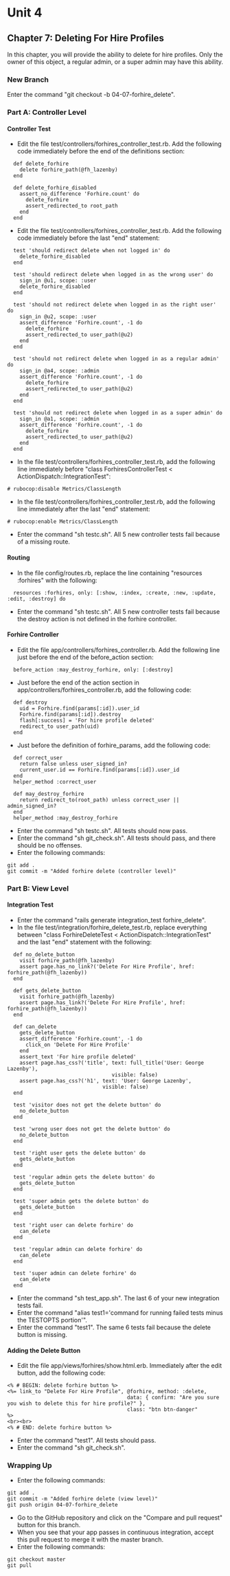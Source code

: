 # Unit 4
## Chapter 7: Deleting For Hire Profiles

In this chapter, you will provide the ability to delete for hire profiles.  Only the owner of this object, a regular admin, or a super admin may have this ability.

### New Branch
Enter the command "git checkout -b 04-07-forhire_delete".

### Part A: Controller Level

#### Controller Test
* Edit the file test/controllers/forhires_controller_test.rb.  Add the following code immediately before the end of the definitions section:
```
  def delete_forhire
    delete forhire_path(@fh_lazenby)
  end

  def delete_forhire_disabled
    assert_no_difference 'Forhire.count' do
      delete_forhire
      assert_redirected_to root_path
    end
  end
```
* Edit the file test/controllers/forhires_controller_test.rb.  Add the following code immediately before the last "end" statement:
```
  test 'should redirect delete when not logged in' do
    delete_forhire_disabled
  end

  test 'should redirect delete when logged in as the wrong user' do
    sign_in @u1, scope: :user
    delete_forhire_disabled
  end

  test 'should not redirect delete when logged in as the right user' do
    sign_in @u2, scope: :user
    assert_difference 'Forhire.count', -1 do
      delete_forhire
      assert_redirected_to user_path(@u2)
    end
  end

  test 'should not redirect delete when logged in as a regular admin' do
    sign_in @a4, scope: :admin
    assert_difference 'Forhire.count', -1 do
      delete_forhire
      assert_redirected_to user_path(@u2)
    end
  end

  test 'should not redirect delete when logged in as a super admin' do
    sign_in @a1, scope: :admin
    assert_difference 'Forhire.count', -1 do
      delete_forhire
      assert_redirected_to user_path(@u2)
    end
  end
```
* In the file test/controllers/forhires_controller_test.rb, add the following line immediately before "class ForhiresControllerTest < ActionDispatch::IntegrationTest":
```
# rubocop:disable Metrics/ClassLength
```
* In the file test/controllers/forhires_controller_test.rb, add the following line immediately after the last "end" statement:
```
# rubocop:enable Metrics/ClassLength
```
* Enter the command "sh testc.sh".  All 5 new controller tests fail because of a missing route.

#### Routing
* In the file config/routes.rb, replace the line containing "resources :forhires" with the following:
```
  resources :forhires, only: [:show, :index, :create, :new, :update, :edit, :destroy] do
```
* Enter the command "sh testc.sh".  All 5 new controller tests fail because the destroy action is not defined in the forhire controller.

#### Forhire Controller
* Edit the file app/controllers/forhires_controller.rb.  Add the following line just before the end of the before_action section:
```
  before_action :may_destroy_forhire, only: [:destroy]
```
* Just before the end of the action section in app/controllers/forhires_controller.rb, add the following code:
```
  def destroy
    uid = Forhire.find(params[:id]).user_id
    Forhire.find(params[:id]).destroy
    flash[:success] = 'For hire profile deleted'
    redirect_to user_path(uid)
  end
```
* Just before the definition of forhire_params, add the following code:
```
  def correct_user
    return false unless user_signed_in?
    current_user.id == Forhire.find(params[:id]).user_id
  end
  helper_method :correct_user

  def may_destroy_forhire
    return redirect_to(root_path) unless correct_user || admin_signed_in?
  end
  helper_method :may_destroy_forhire
```
* Enter the command "sh testc.sh".  All tests should now pass.
* Enter the command "sh git_check.sh".  All tests should pass, and there should be no offenses.
* Enter the following commands:
```
git add .
git commit -m "Added forhire delete (controller level)"
```

### Part B: View Level

#### Integration Test
* Enter the command "rails generate integration_test forhire_delete".
* In the file test/integration/forhire_delete_test.rb, replace everything between "class ForhireDeleteTest < ActionDispatch::IntegrationTest" and the last "end" statement with the following:
```
  def no_delete_button
    visit forhire_path(@fh_lazenby)
    assert page.has_no_link?('Delete For Hire Profile', href: forhire_path(@fh_lazenby))
  end

  def gets_delete_button
    visit forhire_path(@fh_lazenby)
    assert page.has_link?('Delete For Hire Profile', href: forhire_path(@fh_lazenby))
  end

  def can_delete
    gets_delete_button
    assert_difference 'Forhire.count', -1 do
      click_on 'Delete For Hire Profile'
    end
    assert_text 'For hire profile deleted'
    assert page.has_css?('title', text: full_title('User: George Lazenby'),
                                  visible: false)
    assert page.has_css?('h1', text: 'User: George Lazenby',
                               visible: false)
  end

  test 'visitor does not get the delete button' do
    no_delete_button
  end

  test 'wrong user does not get the delete button' do
    no_delete_button
  end

  test 'right user gets the delete button' do
    gets_delete_button
  end

  test 'regular admin gets the delete button' do
    gets_delete_button
  end

  test 'super admin gets the delete button' do
    gets_delete_button
  end

  test 'right user can delete forhire' do
    can_delete
  end

  test 'regular admin can delete forhire' do
    can_delete
  end

  test 'super admin can delete forhire' do
    can_delete
  end
```
* Enter the command "sh test_app.sh".  The last 6 of your new integration tests fail.
* Enter the command "alias test1='command for running failed tests minus the TESTOPTS portion'".
* Enter the command "test1".  The same 6 tests fail because the delete button is missing.

#### Adding the Delete Button
* Edit the file app/views/forhires/show.html.erb. Immediately after the edit button, add the following code:
```
<% # BEGIN: delete forhire button %>
<%= link_to "Delete For Hire Profile", @forhire, method: :delete,
                                       data: { confirm: "Are you sure you wish to delete this for hire profile?" },
                                       class: "btn btn-danger"
%>
<br><br>
<% # END: delete forhire button %>
```
* Enter the command "test1".  All tests should pass.
* Enter the command "sh git_check.sh".  

### Wrapping Up
* Enter the following commands:
```
git add .
git commit -m "Added forhire delete (view level)"
git push origin 04-07-forhire_delete
```
* Go to the GitHub repository and click on the "Compare and pull request" button for this branch.
* When you see that your app passes in continuous integration, accept this pull request to merge it with the master branch.
* Enter the following commands:
```
git checkout master
git pull
```
